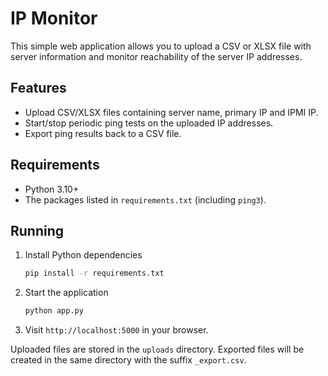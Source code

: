 # IP Monitor

This simple web application allows you to upload a CSV or XLSX file with server
information and monitor reachability of the server IP addresses.

## Features
- Upload CSV/XLSX files containing server name, primary IP and IPMI IP.
- Start/stop periodic ping tests on the uploaded IP addresses.
- Export ping results back to a CSV file.

## Requirements
- Python 3.10+
- The packages listed in `requirements.txt` (including `ping3`).

## Running
1. Install Python dependencies
   ```bash
   pip install -r requirements.txt
   ```
2. Start the application
   ```bash
   python app.py
   ```
3. Visit `http://localhost:5000` in your browser.

Uploaded files are stored in the `uploads` directory. Exported files will be
created in the same directory with the suffix `_export.csv`.
